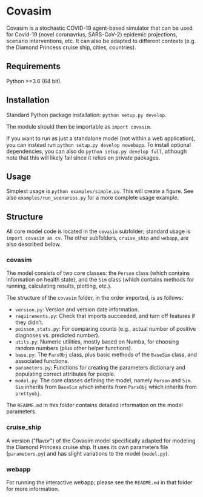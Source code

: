 # Covasim

Covasim is a stochastic COVID-19 agent-based simulator that can be used for Covid-19 (novel coronavrius, SARS-CoV-2) epidemic projections, scenario interventions, etc. It can also be adapted to different contexts (e.g. the Diamond Princess cruise ship, cities, countries).


## Requirements

Python >=3.6 (64 bit).


## Installation

Standard Python package installation: `python setup.py develop`.

The module should then be importable as `import covasim`.

If you want to run as just a standalone model (not within a web application), you can instead run `python setup.py develop nowebapp`. To install optional dependencies, you can also do `python setup.py develop full`, although note that this will likely fail since it relies on private packages.


## Usage

Simplest usage is `python examples/simple.py`. This will create a figure. See also `examples/run_scenarios.py` for a more complete usage example.


## Structure

All core model code is located in the `covasim` subfolder; standard usage is `import covasim as cv`. The other subfolders, `cruise_ship` and `webapp`, are also described below.

### covasim

The model consists of two core classes: the `Person` class (which contains information on health state), and the `Sim` class (which contains methods for running, calculating results, plotting, etc.).

The structure of the `covasim` folder, in the order imported, is as follows:

* `version.py`: Version and version date information.
* `requirements.py`: Check that imports succeeded, and turn off features if they didn't.
* `poisson_stats.py`: For comparing counts (e.g., actual number of positive diagnoses vs. predicted number).
* `utils.py`: Numeric utilities, mostly based on Numba, for choosing random numbers (plus other helper functions).
* `base.py`: The `ParsObj` class, plus basic methods of the `BaseSim` class, and associated functions.
* `parameters.py`: Functions for creating the parameters dictionary and populating correct attributes for people.
* `model.py`: The core classes defining the model, namely `Person` and `Sim`. `Sim` inherits from `BaseSim` which inherits from `ParsObj` which inherits from `prettyobj`.

The `README.md` in this folder contains detailed information on the model parameters.

### cruise_ship

A version ("flavor") of the Covasim model specifically adapted for modeling the Diamond Princess cruise ship. It uses its own parameters file (`parameters.py`) and has slight variations to the model (`model.py`). 

### webapp

For running the interactive webapp; please see the `README.md` in that folder for more information.